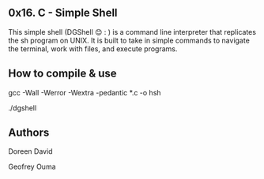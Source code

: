 ## 0x16. C - Simple Shell

This simple shell (DGShell 😊 : ) is a command line interpreter that replicates the sh program on UNIX. It is built to take in simple commands to navigate the terminal, work with files, and execute programs.

## How to compile & use

  gcc -Wall -Werror -Wextra -pedantic *.c -o hsh
  
  ./dgshell
  
## Authors 

  Doreen David
  
  Geofrey Ouma
